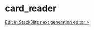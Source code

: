 # card_reader

[Edit in StackBlitz next generation editor ⚡️](https://stackblitz.com/~/github.com/runatsdu/card_reader)